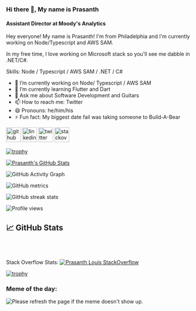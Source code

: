 ### Hi there 👋, My name is Prasanth
#### Assistant Director at Moody's Analytics

Hey everyone! My name is Prasanth! I'm from Philadelphia and I'm currently working on Node/Typescript and AWS SAM. 

In my free time, I love working on Microsoft stack so you'll see me dabble in .NET/C#.


Skills: Node / Typescript / AWS SAM / .NET / C#

- 🔭 I’m currently working on Node/ Typescript / AWS SAM 
- 🌱 I’m currently learning Flutter and Dart 
- 💬 Ask me about Software Development and Guitars 
- 📫 How to reach me: Twitter 
- 😄 Pronouns: he/him/his 
- ⚡ Fun fact: My biggest date fail was taking someone to Build-A-Bear 


[<img src='https://cdn.jsdelivr.net/npm/simple-icons@3.0.1/icons/github.svg' alt='github' height='40'>](https://github.com/prasanthlouis)  [<img src='https://cdn.jsdelivr.net/npm/simple-icons@3.0.1/icons/linkedin.svg' alt='linkedin' height='40'>](https://www.linkedin.com/in/prasanthlouis/)  [<img src='https://cdn.jsdelivr.net/npm/simple-icons@3.0.1/icons/twitter.svg' alt='twitter' height='40'>](https://twitter.com/prasanthlouis)  [<img src='https://cdn.jsdelivr.net/npm/simple-icons@3.0.1/icons/stackoverflow.svg' alt='stackoverflow' height='40'>](https://stackoverflow.com/users/3293761)  

[![trophy](https://github-profile-trophy.vercel.app/?username=prasanthlouis)](https://github.com/ryo-ma/github-profile-trophy)

<a href="https://github.com/prasanthlouis/prasanthlouis">
  <img align="center" src="https://github-readme-stats.vercel.app/api?username=prasanthlouis&show_icons=true&line_height=27&count_private=true&title_color=ffffff&text_color=c9cacc&icon_color=2bbc8a&bg_color=1d1f21" alt="Prasanth's GitHub Stats" />
</a>

![GitHub Activity Graph](https://activity-graph.herokuapp.com/graph?username=prasanthlouis)  

![GitHub metrics](https://metrics.lecoq.io/prasanthlouis)  

![GitHub streak stats](https://github-readme-streak-stats.herokuapp.com/?user=prasanthlouis)  

![Profile views](https://gpvc.arturio.dev/prasanthlouis)  

## &#x1f4c8; GitHub Stats 


<br><br>

Stack Overflow Stats:
[![Prasanth Louis StackOverflow](https://stackoverflow-badge.herokuapp.com/api/StackOverflowBadge/3293761)](https://stackoverflow.com/users/3293761/prasanth-louis)
<!-- icons with padding -->

[![trophy](https://github-profile-trophy.vercel.app/?username=prasanthlouis&theme=onedark)](https://github.com/ryo-ma/github-profile-trophy)

<h3>Meme of the day:</h3>

<img src='https://random-memer.herokuapp.com/' title="Meme" alt="Please refresh the page if the meme doesn't show up.">


[1.1]: http://i.imgur.com/tXSoThF.png (twitter icon with padding)
[2.1]: http://i.imgur.com/0o48UoR.png (github icon with padding)

<!-- icons without padding --> 

[1.2]: http://i.imgur.com/wWzX9uB.png (My Twitter)
[2.2]: http://i.imgur.com/9I6NRUm.png (github icon without padding)
[3.2]: https://raw.githubusercontent.com/MartinHeinz/MartinHeinz/master/linkedin-3-16.png (My LinkedIn)

<!-- links to your social media accounts -->
[2]: https://github.com/prasanthlouis
